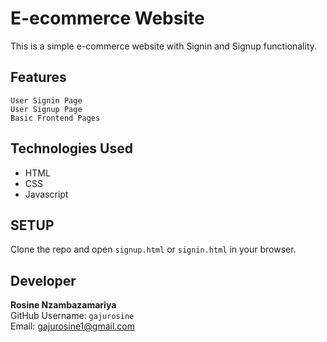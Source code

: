 # E-ecommerce Website
   This is a simple e-commerce website with Signin and Signup functionality.
## Features
    User Signin Page
    User Signup Page
    Basic Frontend Pages
##  Technologies Used 
- HTML
- CSS
- Javascript    

## SETUP

Clone the repo and open `signup.html` or `signin.html` in your browser.

## Developer

 **Rosine Nzambazamariya**  
GitHub Username: `gajurosine`  
Email: gajurosine1@gmail.com
 